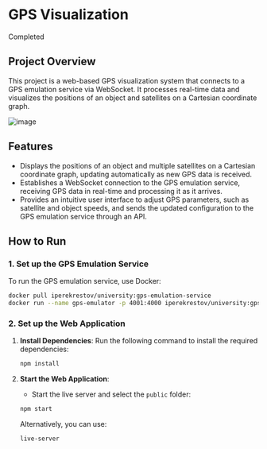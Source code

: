 # GPS Visualization
Completed

## Project Overview
This project is a web-based GPS visualization system that connects to a GPS emulation service via WebSocket. It processes real-time data and visualizes the positions of an object and satellites on a Cartesian coordinate graph.

![image](https://github.com/user-attachments/assets/b26699d3-38a5-4803-ac4d-11ff90d800a8)


## Features

- Displays the positions of an object and multiple satellites on a Cartesian coordinate graph, updating automatically as new GPS data is received.
- Establishes a WebSocket connection to the GPS emulation service, receiving GPS data in real-time and processing it as it arrives.
- Provides an intuitive user interface to adjust GPS parameters, such as satellite and object speeds, and sends the updated configuration to the GPS emulation service through an API.

## How to Run

### 1. Set up the GPS Emulation Service
To run the GPS emulation service, use Docker:

```bash
docker pull iperekrestov/university:gps-emulation-service
docker run --name gps-emulator -p 4001:4000 iperekrestov/university:gps-emulation-service
```

### 2. Set up the Web Application
1. **Install Dependencies**:
   Run the following command to install the required dependencies:

   ```bash
   npm install
   ```

2. **Start the Web Application**:
   - Start the live server and select the `public` folder:

   ```bash
   npm start
   ```

   Alternatively, you can use:

   ```bash
   live-server
   ```

